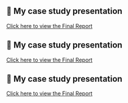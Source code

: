 ## 📄 My case study presentation

[Click here to view the Final Report](https://MananaML/MananaML.github.io/Final_report.pdf)

## 📄 My case study presentation

[Click here to view the Final Report](https://mananaml.github.io/Final_report.pdf)


## 📄 My case study presentation

[Click here to view the Final Report](https://mananaml.github.io/Final%20report.pdf)

